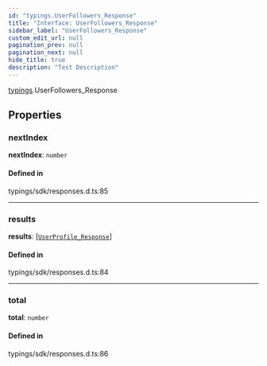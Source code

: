 ```yaml
---
id: "typings.UserFollowers_Response"
title: "Interface: UserFollowers_Response"
sidebar_label: "UserFollowers_Response"
custom_edit_url: null
pagination_prev: null
pagination_next: null
hide_title: true
description: "Test Description"
---
```


[typings](../namespaces/typings.md).UserFollowers_Response

## Properties

### nextIndex

 **nextIndex**: `number`

#### Defined in

typings/sdk/responses.d.ts:85

___

### results

 **results**: [[`UserProfile_Response`](typings.UserProfile_Response.md)]

#### Defined in

typings/sdk/responses.d.ts:84

___

### total

 **total**: `number`

#### Defined in

typings/sdk/responses.d.ts:86
